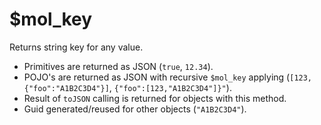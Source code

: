 # $mol_key

Returns string key for any value.

- Primitives are returned as JSON (`true`, `12.34`).
- POJO's are returned as JSON with recursive `$mol_key` applying (`[123,{"foo":"A1B2C3D4"}]`, `{"foo":[123,"A1B2C3D4"]}"`).
- Result of `toJSON` calling is returned for objects with this method.
- Guid generated/reused for other objects (`"A1B2C3D4"`).

